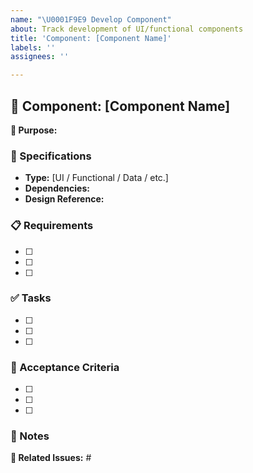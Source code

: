 ```yaml
---
name: "\U0001F9E9 Develop Component"
about: Track development of UI/functional components
title: 'Component: [Component Name]'
labels: ''
assignees: ''

---
```


## 🧩 Component: [Component Name]

**🎯 Purpose:**

<!-- Example: A reusable date picker component that supports multiple date formats and ranges -->

### 🔧 Specifications

<!-- Example:
- **Type:** UI Component
- **Dependencies:** MUI core, date-fns library
- **Design Reference:** [Figma link] -->

- **Type:** [UI / Functional / Data / etc.]
- **Dependencies:**
- **Design Reference:**

### 📋 Requirements

<!-- Example requirements:
- [ ] Support single date and date range selection modes
- [ ] Allow custom date formatting options
- [ ] Support keyboard navigation
- [ ] Implement min/max date restrictions
- [ ] Provide clear disabled state styling
- [ ] Ensure mobile-friendly interaction -->

- [ ]
- [ ]
- [ ]

### ✅ Tasks

<!-- Example development tasks:
- [ ] Create component scaffold with props interface
- [ ] Implement core calendar display logic
- [ ] Add date selection functionality
- [ ] Develop range selection capability
- [ ] Implement keyboard navigation
- [ ] Add validation and error states
- [ ] Write unit tests
- [ ] Document component API -->

- [ ]
- [ ]
- [ ]

### 🏁 Acceptance Criteria

<!-- Example criteria for completion:
- [ ] Component displays and functions correctly in all required browsers
- [ ] All tests pass with >90% coverage
- [ ] Follows design system guidelines
- [ ] Accessible via keyboard and screen readers
- [ ] Component is documented in Storybook
- [ ] Performance tested (renders in <50ms) -->

- [ ]
- [ ]
- [ ]

### 📝 Notes

<!-- Example notes for implementation:
Focus on making this component highly reusable across the application. Consider extracting pure logic into hooks for better separation of concerns. Make sure to follow the established pattern for controllable vs. uncontrolled component modes. -->

**🔗 Related Issues:** #
